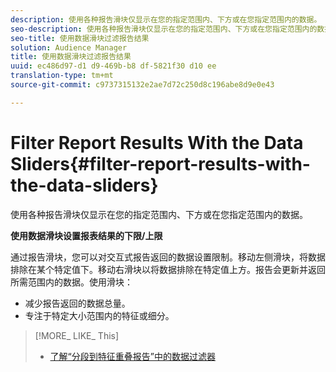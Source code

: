 ```yaml
---
description: 使用各种报告滑块仅显示在您的指定范围内、下方或在您指定范围内的数据。
seo-description: 使用各种报告滑块仅显示在您的指定范围内、下方或在您指定范围内的数据。
seo-title: 使用数据滑块过滤报告结果
solution: Audience Manager
title: 使用数据滑块过滤报告结果
uuid: ec486d97-d1 d9-469b-b8 df-5821f30 d10 ee
translation-type: tm+mt
source-git-commit: c9737315132e2ae7d72c250d8c196abe8d9e0e43

---
```



# Filter Report Results With the Data Sliders{#filter-report-results-with-the-data-sliders}

使用各种报告滑块仅显示在您的指定范围内、下方或在您指定范围内的数据。

<!-- 

c_reach_slider.xml

 -->

**使用数据滑块设置报表结果的下限/上限**

通过报告滑块，您可以对交互式报告返回的数据设置限制。移动左侧滑块，将数据排除在某个特定值下。移动右滑块以将数据排除在特定值上方。报告会更新并返回所需范围内的数据。使用滑块：

* 减少报告返回的数据总量。
* 专注于特定大小范围内的特征或细分。

>[!MORE_ LIKE_ This]
>
>* [了解“分段到特征重叠报告”中的数据过滤器](../../reporting/dynamic-reports/segment-trait-overlap-report.md#data-filters-s2t-report)

